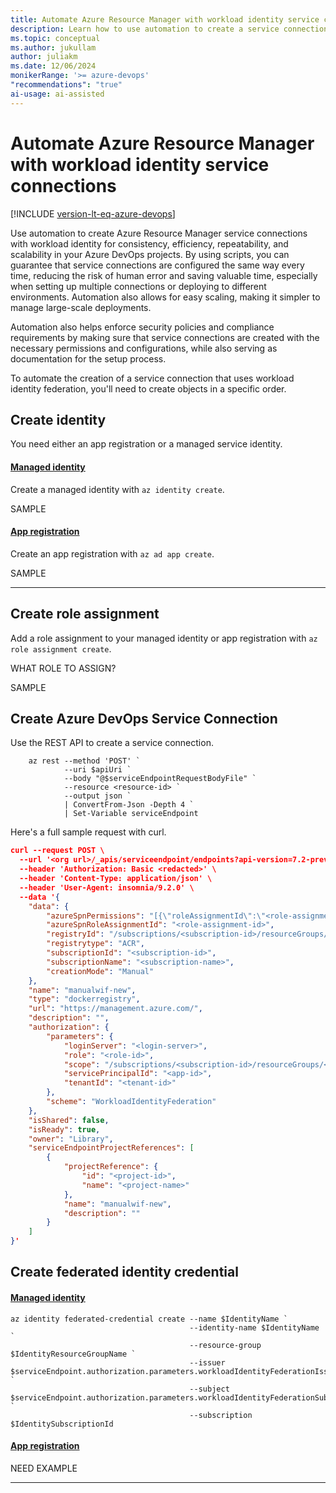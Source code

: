 ```yaml
---
title: Automate Azure Resource Manager with workload identity service connections
description: Learn how to use automation to create a service connection in Azure Pipelines wuth workload identity.
ms.topic: conceptual
ms.author: jukullam
author: juliakm
ms.date: 12/06/2024
monikerRange: '>= azure-devops'
"recommendations": "true"
ai-usage: ai-assisted
---
```


# Automate Azure Resource Manager with workload identity service connections

[!INCLUDE [version-lt-eq-azure-devops](../../includes/version-lt-eq-azure-devops.md)]

Use automation to create Azure Resource Manager service connections with workload identity for consistency, efficiency, repeatability, and scalability in your Azure DevOps projects. By using scripts, you can guarantee that service connections are configured the same way every time, reducing the risk of human error and saving valuable time, especially when setting up multiple connections or deploying to different environments. Automation also allows for easy scaling, making it simpler to manage large-scale deployments.

Automation also helps enforce security policies and compliance requirements by making sure that service connections are created with the necessary permissions and configurations, while also serving as documentation for the setup process.

To automate the creation of a service connection that uses workload identity federation, you'll need to create objects in a specific order. 

## Create identity

You need either an app registration or a managed service identity.


#### [Managed identity](#tab/managed-identity)

Create a managed identity with `az identity create`. 

SAMPLE

#### [App registration](#tab/app-registration)

Create an app registration with `az ad app create`. 

SAMPLE

---

## Create role assignment

Add a role assignment to your managed identity or app registration with `az role assignment create`. 

WHAT ROLE TO ASSIGN?

SAMPLE

## Create Azure DevOps Service Connection

Use the REST API to create a service connection. 

```azurecli
    az rest --method 'POST' `
            --uri $apiUri `
            --body "@$serviceEndpointRequestBodyFile" `
            --resource <resource-id> `
            --output json `
            | ConvertFrom-Json -Depth 4 `
            | Set-Variable serviceEndpoint
```

Here's a full sample request with curl. 

```json
curl --request POST \
  --url '<org url>/_apis/serviceendpoint/endpoints?api-version=7.2-preview' \
  --header 'Authorization: Basic <redacted>' \
  --header 'Content-Type: application/json' \
  --header 'User-Agent: insomnia/9.2.0' \
  --data '{
    "data": {
        "azureSpnPermissions": "[{\"roleAssignmentId\":\"<role-assignment-id>\",\"resourceProvider\":\"Microsoft.RoleAssignment\",\"provisioned\":true}]",
        "azureSpnRoleAssignmentId": "<role-assignment-id>",
        "registryId": "/subscriptions/<subscription-id>/resourceGroups/<resource-group>/providers/Microsoft.ContainerRegistry/registries/<registry-name>",
        "registrytype": "ACR",
        "subscriptionId": "<subscription-id>",
        "subscriptionName": "<subscription-name>",
        "creationMode": "Manual"
    },
    "name": "manualwif-new",
    "type": "dockerregistry",
    "url": "https://management.azure.com/",
    "description": "",
    "authorization": {
        "parameters": {
            "loginServer": "<login-server>",
            "role": "<role-id>",
            "scope": "/subscriptions/<subscription-id>/resourceGroups/<resource-group>/providers/Microsoft.ContainerRegistry/registries/<registry-name>",
            "servicePrincipalId": "<app-id>",
            "tenantId": "<tenant-id>"
        },
        "scheme": "WorkloadIdentityFederation"
    },
    "isShared": false,
    "isReady": true,
    "owner": "Library",
    "serviceEndpointProjectReferences": [
        {
            "projectReference": {
                "id": "<project-id>",
                "name": "<project-name>"
            },
            "name": "manualwif-new",
            "description": ""
        }
    ]
}'
```

## Create federated identity credential

#### [Managed identity](#tab/managed-identity)

```azurecli
az identity federated-credential create --name $IdentityName `
                                        --identity-name $IdentityName  `
                                        --resource-group $IdentityResourceGroupName `
                                        --issuer  $serviceEndpoint.authorization.parameters.workloadIdentityFederationIssuer `
                                        --subject $serviceEndpoint.authorization.parameters.workloadIdentityFederationSubject `
                                        --subscription $IdentitySubscriptionId
```

#### [App registration](#tab/app-registration)

NEED EXAMPLE

---